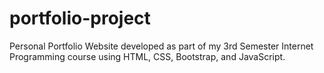 # portfolio-project
Personal Portfolio Website developed as part of my 3rd Semester Internet Programming course using HTML, CSS, Bootstrap, and JavaScript.
